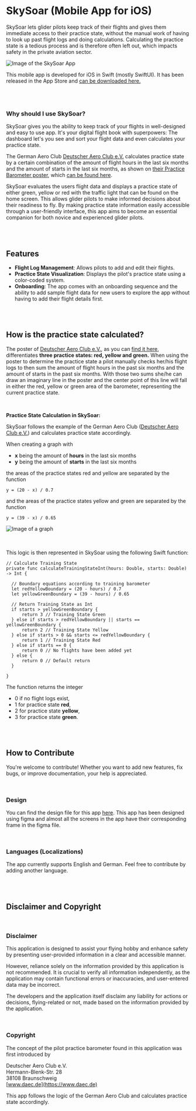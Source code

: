 

# SkySoar (Mobile App for iOS)

SkySoar lets glider pilots keep track of their flights and gives them immediate access to their practice state, without the manual work of having to look up past flight logs and doing calculations.
Calculating the practice state is a tedious process and is therefore often left out, which impacts safety in the private aviation sector.


<img src="https://github.com/jonasclick/hosting-images/blob/main/SkySoar%20Promo%20Banner.png" alt="Image of the SkySoar App" style="max-width: 100%; height: auto;"> 

This mobile app is developed for iOS in Swift (mostly SwiftUI). It has been released in the App Store and [can be downloaded here.](https://apps.apple.com/ch/app/skysoar/id6608979357?)

<br><br>

### Why should I use SkySoar?

SkySoar gives you the ability to keep track of your flights in well-designed and easy to use app. It's your digital flight book with superpowers: The dashboard let's you see and sort your flight data and even calculates your practice state. 

The German Aero Club [Deutscher Aero Club e.V.](https://www.daec.de) calculates practice state by a certain combination of the amount of flight hours in the last six months and the amount of starts in the last six months, as shown on [their Practice Barometer poster](https://www.daec.de/media/files/2023/Sportarten/Segelflug/Downloads/DAeC-Trainingbarometer_A3-Plakat_RZ_Druck_a.pdf), which [can be found here](https://www.daec.de/sportarten/segelflug/downloads-termine/#c505).

SkySoar evaluates the users flight data and displays a practice state of either green, yellow or red with the traffic light that can be found on the home screen. This allows glider pilots to make informed decisions about their readiness to fly. By making practice state information easily accessible through a user-friendly interface, this app aims to become an essential companion for both novice and experienced glider pilots.

<br><br>

## Features

- **Flight Log Management**: Allows pilots to add and edit their flights.
- **Practice State Visualization**: Displays the pilot's practice state using a color-coded system.
- **Onboarding**: The app comes with an onboarding sequence and the ability to add sample flight data for new users to explore the app without having to add their flight details first.

<br><br>

## How is the practice state calculated?
The poster of [Deutscher Aero Club e.V.](https://www.daec.de), as you can [find it here](https://www.daec.de/media/files/2023/Sportarten/Segelflug/Downloads/DAeC-Trainingbarometer_A3-Plakat_RZ_Druck_a.pdf), differentiates **three practice states: red, yellow and green.** When using the poster to determine the practice state a pilot manually checks her/his flight logs to then sum the amount of flight hours in the past six months and the amount of starts in the past six months. With those two sums she/he can draw an imaginary line in the poster and the center point of this line will fall in either the red, yellow or green area of the barometer, representing the current practice state.

<br>

**Practice State Calculation in SkySoar:**

SkySoar follows the example of the German Aero Club ([Deutscher Aero Club e.V.](https://www.daec.de)) and calculates practice state accordingly.

When creating a graph with 
 - **x** being the amount of **hours** in the last six months
 - **y** being the amount of **starts** in the last six months

the areas of the practice states red and yellow are separated by the function

    y = (20 - x) / 0.7
    
and the areas of the practice states yellow and green are separated by the function

    y = (39 - x) / 0.65


<img src="https://github.com/jonasclick/TBARO-Images/blob/main/Separator%20Lines%20Graph.png?raw=true" alt="Image of a graph" style="max-width: 100%; height: auto;">

<br><br>
This logic is then represented in SkySoar using the following Swift function:
        
    // Calculate Training State
    private func calculateTrainingStateInt(hours: Double, starts: Double) -> Int {
        
      // Boundary equations according to training barometer
      let redYellowBoundary = (20 - hours) / 0.7
      let yellowGreenBoundary = (39 - hours) / 0.65
      
      // Return Training State as Int
      if starts > yellowGreenBoundary {
          return 3 // Training State Green
      } else if starts > redYellowBoundary || starts == yellowGreenBoundary {
          return 2 // Training State Yellow
      } else if starts > 0 && starts <= redYellowBoundary {
          return 1 // Training State Red
      } else if starts == 0 {
          return 0 // No flights have been added yet
      } else {
          return 0 // Default return
      }
      
    }
    
The function returns the integer
 - 0 if no flight logs exist,
 - 1 for practice state **red**,
 - 2 for practice state **yellow**,
 - 3 for practice state **green**.



<br><br>

## How to Contribute

You're welcome to contribute! Whether you want to add new features, fix bugs, or improve documentation, your help is appreciated.

<br>

### Design

You can find the design file for this app [here](https://www.figma.com/design/L1Fn3gFKQ1TWshIywxj2zx/Trainingsbarometer-App?node-id=0-1&t=8CDHrlqvVWP6JOLS-1).
This app has been designed using figma and almost all the screens in the app have their corresponding frame in the figma file.

<br>

### Languages (Localizations)

The app currently supports English and German. Feel free to contribute by adding another language.

<br><br>

## Disclaimer and Copyright

<br>

### Disclaimer

This application is designed to assist your flying hobby and enhance safety by presenting user-provided information in a clear and accessible manner.

However, reliance solely on the information provided by this application is not recommended. It is crucial to verify all information independently, as the application may contain functional errors or inaccuracies, and user-entered data may be incorrect.

The developers and the application itself disclaim any liability for actions or decisions, flying-related or not, made based on the information provided by the application.

<br>

### Copyright

The concept of the pilot practice barometer found in this application was first introduced by

Deutscher Aero Club e.V.  
Hermann-Blenk-Str. 28  
38108 Braunschweig  
[www.daec.de](https://www.daec.de)

This app follows the logic of the German Aero Club and calculates practice state accordingly.
